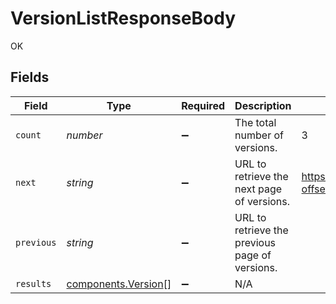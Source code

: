 # VersionListResponseBody

OK


## Fields

| Field                                                      | Type                                                       | Required                                                   | Description                                                | Example                                                    |
| ---------------------------------------------------------- | ---------------------------------------------------------- | ---------------------------------------------------------- | ---------------------------------------------------------- | ---------------------------------------------------------- |
| `count`                                                    | *number*                                                   | :heavy_minus_sign:                                         | The total number of versions.                              | 3                                                          |
| `next`                                                     | *string*                                                   | :heavy_minus_sign:                                         | URL to retrieve the next page of versions.                 | https://pokeapi.co/api/v2/version/?offset=20&limit=20      |
| `previous`                                                 | *string*                                                   | :heavy_minus_sign:                                         | URL to retrieve the previous page of versions.             |                                                            |
| `results`                                                  | [components.Version](../../models/components/version.md)[] | :heavy_minus_sign:                                         | N/A                                                        |                                                            |